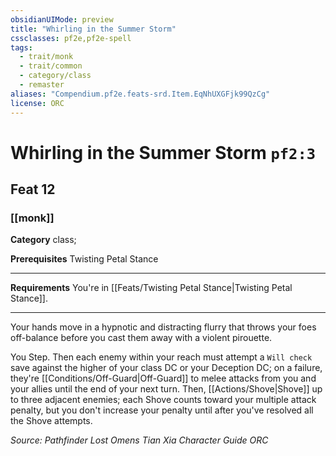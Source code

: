```yaml
---
obsidianUIMode: preview
title: "Whirling in the Summer Storm"
cssclasses: pf2e,pf2e-spell
tags:
  - trait/monk
  - trait/common
  - category/class
  - remaster
aliases: "Compendium.pf2e.feats-srd.Item.EqNhUXGFjk99QzCg"
license: ORC
---
```

# Whirling in the Summer Storm `pf2:3`
## Feat 12
### [[monk]]

**Category** class; 



**Prerequisites** Twisting Petal Stance
* * *
**Requirements** You're in [[Feats/Twisting Petal Stance|Twisting Petal Stance]].

* * *

Your hands move in a hypnotic and distracting flurry that throws your foes off-balance before you cast them away with a violent pirouette.

You Step. Then each enemy within your reach must attempt a `Will check` save against the higher of your class DC or your Deception DC; on a failure, they're [[Conditions/Off-Guard|Off-Guard]] to melee attacks from you and your allies until the end of your next turn. Then, [[Actions/Shove|Shove]] up to three adjacent enemies; each Shove counts toward your multiple attack penalty, but you don't increase your penalty until after you've resolved all the Shove attempts.

*Source: Pathfinder Lost Omens Tian Xia Character Guide*
*ORC*